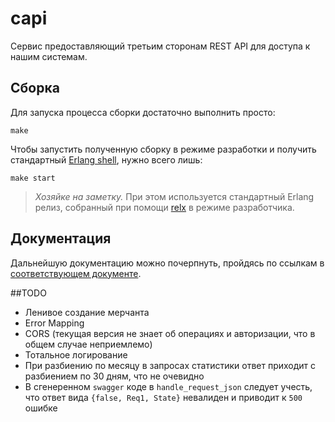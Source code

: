 # capi

Сервис предоставляющий третьим сторонам REST API для доступа к нашим системам.

## Сборка

Для запуска процесса сборки достаточно выполнить просто:

    make

Чтобы запустить полученную сборку в режиме разработки и получить стандартный [Erlang shell][2], нужно всего лишь:

    make start

> _Хозяйке на заметку._ При этом используется стандартный Erlang релиз, собранный при помощи [relx][3] в режиме разработчика.

## Документация

Дальнейшую документацию можно почерпнуть, пройдясь по ссылкам в [соответствующем документе](doc/index.md). 

[1]: http://erlang.org/doc/man/shell.html
[2]: https://github.com/erlware/relx
[3]: https://docs.docker.com/machine/install-machine/

##TODO
- Ленивое создание мерчанта
- Error Mapping
- CORS (текущая версия не знает об операциях и авторизации, что в общем случае неприемлемо)
- Тотальное логирование
- При разбиению по месяцу в запросах статистики ответ приходит с разбиением по 30 дням, что не очевидно
- В сгенеренном `swagger` коде в `handle_request_json` следует учесть, что ответ вида `{false, Req1, State}` невалиден и приводит к `500` ошибке
